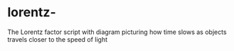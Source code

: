 # lorentz-
The Lorentz factor script with diagram picturing how time slows as objects travels closer to the speed of light
